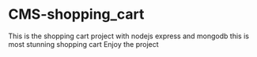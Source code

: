 # CMS-shopping_cart
This is the shopping cart project with nodejs express and mongodb
this is most stunning shopping cart
Enjoy the project
